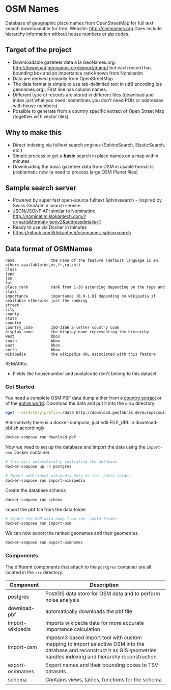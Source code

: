 # OSM Names

Database of geographic place names from OpenStreetMap for full text search downloadable for free. Website: http://osmnames.org
Does include hierarchy information without house numbers or zip codes.

## Target of the project

- Downloadable gazeteer data a la GeoNames.org: http://download.geonames.org/export/dump/ but each record has bounding box and an importance rank known from Nominatim
- Data are derived primarily from OpenStreetMap
- The data format is simple to use tab-delimited text in utf8 encoding (as geonames.org). First line has column names.
- Different type of records are stored in different files (download and index just what you need, sometimes you don't need POIs or addresses with house numbers)
- Possible to generate from a country specific extract of Open Street Map (together with vector tiles)

## Why to make this

- Direct indexing via fulltext search engines (SphinxSearch, ElasticSearch, etc.)
- Simple process to get a **basic** search in place names on a map within minutes
- Downloading the basic gazeteer data from OSM in usable format is problematic now (a need to process large OSM Planet files)

## Sample search server

- Powered by super fast open-source fulltext Sphinxsearch - inspired by Swiss GeoAdmin search service
- JSON/JSONP API similar to Nominatim: http://nominatim.klokantech.com/?q=paris&format=jsonv2&addressdetails=1
- Ready to use via Docker in minutes
- https://github.com/klokantech/osmnames-sphinxsearch

## Data format of OSMNames

```
name 				the name of the feature (default language is en, others available(de,es,fr,ru,zh))
class				
type
lon
lat
place_rank			rank from 1-30 ascending depending on the type and class
importance			importance [0.0-1.0] depending on wikipedia if available otherwise just the ranking
street 				
city
county
state	
country	
country_code		ISO-3166 2-letter country code
display_name		the display name representing the hierarchy
west				bbox
south				bbox
east				bbox
north				bbox
wikipedia 			the wikipedia URL associated with this feature

```

REMARKs: 
* Fields like housenumber and postalcode don't belong to this dataset.


### Get Started

You need a complete OSM PBF data dump either from a [country extract](http://download.geofabrik.de/index.html) or of the [entire world](http://planet.osm.org/).
Download the data and put it into the `data` directory.

```bash
wget --directory-prefix=./data http://download.geofabrik.de/europe/switzerland-latest.osm.pbf
```

Alternatively there is a docker-compose, just edit FILE_URL in download-pbf.sh accordingly

```bash
docker-compose run download-pbf
```

Now we need to set up the database and import the data using the `import-osm` Docker container.

```bash
# This will automatically initialize the database
docker-compose up -d postgres
```

```bash
# Import additional wikipedia data to the ./data folder
docker-compose run import-wikipedia
```

Create the database schema

```bash
docker-compose run schema
```

Import the pbf file from the data folder

```bash
# Import the OSM data dump from the ./data folder
docker-compose run import-osm
```


We can now export the ranked geonames and their geometries.

```bash
docker-compose run export-osmnames
```

### Components

The different components that attach to the `postgres` container are all located in the `src` directory.

| Component         | Description
|-------------------|--------------------------------------------------------------
| postgres          | PostGIS data store for OSM data and to perform noise analysis
| download-pbf      | automatically downloads the pbf file 
| import-wikipedia  | Imports wikipedia data for more accurate importance calculation
| import-osm        | Imposm3 based import tool with custom mapping to import selective OSM into the database and reconstruct it as GIS geometries, handles indexing and hierarchy reconstruction
| export-osmnames   | Export names and their bounding boxes to TSV datasets
| schema            | Contains views, tables, functions for the schema
